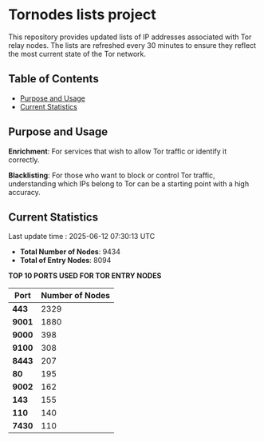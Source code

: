 # Tornodes lists project

This repository provides updated lists of IP addresses associated with Tor relay nodes. The lists are refreshed every 30 minutes to ensure they reflect the most current state of the Tor network.

## Table of Contents

- [Purpose and Usage](#purpose-and-usage)
- [Current Statistics](#current-statistics)


## Purpose and Usage

**Enrichment**: For services that wish to allow Tor traffic or identify it correctly.

**Blacklisting**: For those who want to block or control Tor traffic, understanding which IPs belong to Tor can be a starting point with a high accuracy.

## Current Statistics

Last update time : 2025-06-12 07:30:13 UTC

- **Total Number of Nodes**: 9434
- **Total of Entry Nodes**: 8094

**TOP 10 PORTS USED FOR TOR ENTRY NODES**

| **Port** | **Number of Nodes** |
|------|-----------------|
| **443**   | 2329  |
| **9001**   | 1880  |
| **9000**   | 398  |
| **9100**   | 308  |
| **8443**   | 207  |
| **80**   | 195  |
| **9002**   | 162  |
| **143**   | 155  |
| **110**   | 140  |
| **7430**   | 110  |

